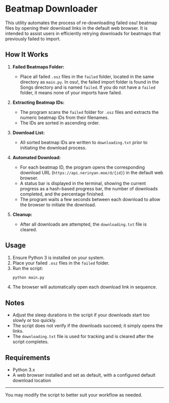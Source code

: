 # Beatmap Downloader

This utility automates the process of re-downloading failed osu! beatmap files by opening their download links in the default web browser. It is intended to assist users in efficiently retrying downloads for beatmaps that previously failed to import.

## How It Works

1. **Failed Beatmaps Folder:**
   - Place all failed `.osz` files in the `failed` folder, located in the same directory as `main.py`. In osu!, the failed import folder is found in the Songs directory and is named `failed`. If you do not have a `failed` folder, it means none of your imports have failed.

2. **Extracting Beatmap IDs:**
   - The program scans the `failed` folder for `.osz` files and extracts the numeric beatmap IDs from their filenames.
   - The IDs are sorted in ascending order.

3. **Download List:**
   - All sorted beatmap IDs are written to `downloading.txt` prior to initiating the download process.

4. **Automated Download:**
   - For each beatmap ID, the program opens the corresponding download URL (`https://api.nerinyan.moe/d/{id}`) in the default web browser.
   - A status bar is displayed in the terminal, showing the current progress as a hash-based progress bar, the number of downloads completed, and the percentage finished.
   - The program waits a few seconds between each download to allow the browser to initiate the download.

5. **Cleanup:**
   - After all downloads are attempted, the `downloading.txt` file is cleared.

## Usage

1. Ensure Python 3 is installed on your system.
2. Place your failed `.osz` files in the `failed` folder.
3. Run the script:
   ```sh
   python main.py
   ```
4. The browser will automatically open each download link in sequence.

## Notes
- Adjust the sleep durations in the script if your downloads start too slowly or too quickly.
- The script does not verify if the downloads succeed; it simply opens the links.
- The `downloading.txt` file is used for tracking and is cleared after the script completes.

## Requirements
- Python 3.x
- A web browser installed and set as default, with a configured default download location

---

You may modify the script to better suit your workflow as needed.

